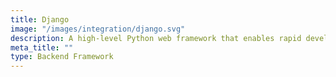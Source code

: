 ```yaml
---
title: Django
image: "/images/integration/django.svg"
description: A high-level Python web framework that enables rapid development of secure and maintainable websites.
meta_title: ""
type: Backend Framework
---
```

